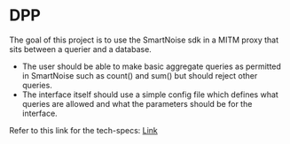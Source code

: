 # DPP

The goal of this project is to use the SmartNoise sdk in a MITM proxy that sits between a querier and a database.

* The user should be able to make basic aggregate queries as permitted
in SmartNoise such as count() and sum() but should reject other queries.
* The interface itself should use a simple config file which defines what queries are allowed and what the parameters should be for the interface.

Refer to this link for the tech-specs: [Link](https://docs.google.com/document/d/1Up2pG3Q17O37CDpZ5BMFxB0581DOfUUZDPI2Dqm_I_g/edit?usp=sharing)